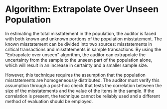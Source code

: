 Algorithm: Extrapolate Over Unseen Population
==========================

In estimating the total misstatement in the population, the auditor is faced with both known and unknown portions of the population misstatement. The known misstatement can be divided into two sources: misstatements in critical transactions and misstatements in sample transactions. By using the "Extrapolate over unseen" algorithm, the auditor can extrapolate the uncertainty from the sample to the unseen part of the population alone, which will result in an increase in certainty and a smaller sample size.

However, this technique requires the assumption that the population misstatements are homogeneously distributed. The auditor must verify this assumption through a post-hoc check that tests the correlation between the size of the misstatements and the value of the items in the sample. If the correlation is present, the technique cannot be reliably used and a different method of evaluation should be employed.